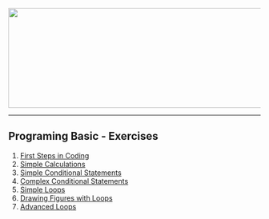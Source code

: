<a href="#"><img src="https://www.jobs.bg/assets/logo/2017-09-01/b_6e048c01c340d967f2a6e540e9825d46.png" width="1000" height="200" ></img></a>

---
## <b>Programing Basic - Exercises</b>
1.  <a href="#" > First Steps in Coding </a> 
2.  <a href="#" > Simple Calculations </a> 
3.  <a href="#" > Simple Conditional Statements </a> 
4.  <a href="#" > Complex Conditional Statements </a> 
5.  <a href="#" > Simple Loops </a> 
6.  <a href="#" > Drawing Figures with Loops </a> 
7.  <a href="#" > Advanced Loops </a> 

